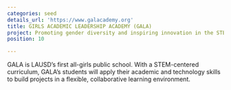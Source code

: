 ```yaml
---
categories: seed
details_url: 'https://www.galacademy.org'
title: GIRLS ACADEMIC LEADERSHIP ACADEMY (GALA)
project: Promoting gender diversity and inspiring innovation in the STEM fields
position: 10

---
```


GALA is LAUSD’s first all-girls public school. With a STEM-centered curriculum, GALA’s students will apply their academic and technology skills to build projects in a flexible, collaborative learning environment.

